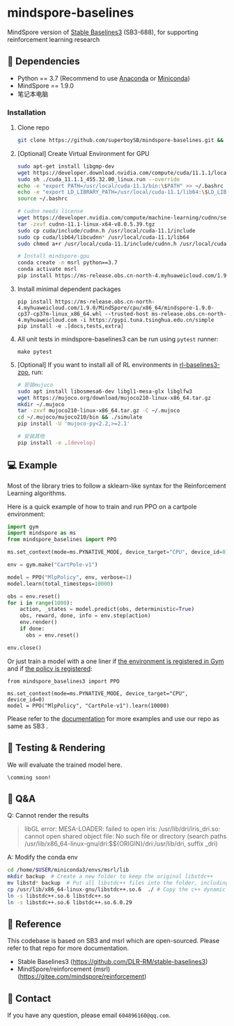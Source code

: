 # mindspore-baselines

MindSpore version of [Stable Baselines3](https://github.com/DLR-RM/stable-baselines3) (SB3-688), for supporting reinforcement learning research

## :wrench: Dependencies
- Python == 3.7 (Recommend to use [Anaconda](https://www.anaconda.com/download/#linux) or [Miniconda](https://docs.conda.io/en/latest/miniconda.html))
- MindSpore == 1.9.0
- 笔记本电脑
### Installation
1. Clone repo
    ```bash
    git clone https://github.com/superboySB/mindspore-baselines.git && cd mindspore-baselines
    ```

2. [Optional] Create Virtual Environment for GPU

   ```sh
   sudo apt-get install libgmp-dev
   wget https://developer.download.nvidia.com/compute/cuda/11.1.1/local_installers/cuda_11.1.1_455.32.00_linux.run
   sudo sh ./cuda_11.1.1_455.32.00_linux.run --override
   echo -e "export PATH=/usr/local/cuda-11.1/bin:\$PATH" >> ~/.bashrc
   echo -e "export LD_LIBRARY_PATH=/usr/local/cuda-11.1/lib64:\$LD_LIBRARY_PATH" >> ~/.bashrc
   source ~/.bashrc
   
   # cudnn needs license
   wget https://developer.nvidia.com/compute/machine-learning/cudnn/secure/8.0.5/11.1_20201106/cudnn-11.1-linux-x64-v8.0.5.39.tgz
   tar -zxvf cudnn-11.1-linux-x64-v8.0.5.39.tgz
   sudo cp cuda/include/cudnn.h /usr/local/cuda-11.1/include
   sudo cp cuda/lib64/libcudnn* /usr/local/cuda-11.1/lib64
   sudo chmod a+r /usr/local/cuda-11.1/include/cudnn.h /usr/local/cuda-11.1/lib64/libcudnn*
   
   # Install mindspore-gpu
   conda create -n msrl python==3.7
   conda activate msrl
   pip install https://ms-release.obs.cn-north-4.myhuaweicloud.com/1.9.0/MindSpore/gpu/x86_64/cuda-11.1/mindspore_gpu-1.9.0-cp37-cp37m-linux_x86_64.whl --trusted-host ms-release.obs.cn-north-4.myhuaweicloud.com -i https://pypi.tuna.tsinghua.edu.cn/simple
   ```
   
3. Install minimal dependent packages
    ```shell
    pip install https://ms-release.obs.cn-north-4.myhuaweicloud.com/1.9.0/MindSpore/cpu/x86_64/mindspore-1.9.0-cp37-cp37m-linux_x86_64.whl --trusted-host ms-release.obs.cn-north-4.myhuaweicloud.com -i https://pypi.tuna.tsinghua.edu.cn/simple
    pip install -e .[docs,tests,extra]
    ```
    
4. All unit tests in mindspore-baselines3 can be run using `pytest` runner:

    ```
    make pytest
    ```

5. [Optional] If you want to install all of RL environments in [rl-baselines3-zoo](https://github.com/DLR-RM/rl-baselines3-zoo), run:
    ```sh
    # 安装mujuco
    sudo apt install libosmesa6-dev libgl1-mesa-glx libglfw3
    wget https://mujoco.org/download/mujoco210-linux-x86_64.tar.gz
    mkdir ~/.mujoco
    tar -zxvf mujoco210-linux-x86_64.tar.gz -C ~/.mujoco
    cd ~/.mujoco/mujoco210/bin && ./simulate
    pip install -U 'mujoco-py<2.2,>=2.1'
	
	# 安装其他
	pip install -e .[develop]
	```

## :computer: Example

Most of the library tries to follow a sklearn-like syntax for the Reinforcement Learning algorithms.

Here is a quick example of how to train and run PPO on a cartpole environment:

```python
import gym
import mindspore as ms
from mindspore_baselines import PPO

ms.set_context(mode=ms.PYNATIVE_MODE, device_target="CPU", device_id=0)

env = gym.make("CartPole-v1")

model = PPO("MlpPolicy", env, verbose=1)
model.learn(total_timesteps=10000)

obs = env.reset()
for i in range(1000):
    action, _states = model.predict(obs, deterministic=True)
    obs, reward, done, info = env.step(action)
    env.render()
    if done:
      obs = env.reset()

env.close()
```

Or just train a model with a one liner if [the environment is registered in Gym](https://github.com/openai/gym/wiki/Environments) and if [the policy is registered](https://stable-baselines3.readthedocs.io/en/master/guide/custom_policy.html):

```
from mindspore_baselines3 import PPO

ms.set_context(mode=ms.PYNATIVE_MODE, device_target="CPU", device_id=0)
model = PPO("MlpPolicy", "CartPole-v1").learn(10000)
```

Please refer to the [documentation](https://stable-baselines3.readthedocs.io/) for more examples and use our repo as same as SB3 .


## :checkered_flag: Testing & Rendering
We will evaluate the trained model here.
```
\comming soon!
```

## :page_facing_up: Q&A
Q: Cannot render the results
> libGL error: MESA-LOADER: failed to open iris: /usr/lib/dri/iris_dri.so: cannot open shared object file: No such file or directory (search paths /usr/lib/x86_64-linux-gnu/dri:\$${ORIGIN}/dri:/usr/lib/dri, suffix _dri)

A: Modify the conda env

```sh
cd /home/$USER/miniconda3/envs/msrl/lib
mkdir backup  # Create a new folder to keep the original libstdc++
mv libstd* backup  # Put all libstdc++ files into the folder, including soft links
cp /usr/lib/x86_64-linux-gnu/libstdc++.so.6  ./ # Copy the c++ dynamic link library of the system here
ln -s libstdc++.so.6 libstdc++.so
ln -s libstdc++.so.6 libstdc++.so.6.0.29
```

## :clap: Reference
This codebase is based on SB3 and msrl which are open-sourced. Please refer to that repo for more documentation.
- Stable Baselines3 (https://github.com/DLR-RM/stable-baselines3)
- MindSpore/reinforcement (msrl) (https://gitee.com/mindspore/reinforcement)

## :e-mail: Contact
If you have any question, please email `604896160@qq.com`.

​	
